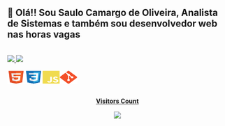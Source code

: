 ##
<h2>
  👋 Olá!! Sou Saulo Camargo de Oliveira, Analista de Sistemas e também sou desenvolvedor web nas horas vagas
</h2><br>

<div>
  <a href="https://github.com/Camargofox">
  <img height="180em" src="https://github-readme-stats-eight-theta.vercel.app/api?username=Camargofox&show_icons=true&theme=radical&include_all_commits=true&count_private=true"/>
  <img height="180em" src="https://github-readme-stats-eight-theta.vercel.app/api/top-langs/?username=Camargofox&layout=compact&langs_count=8&theme=dracula"/>
<div><br>

<div style="display: flex">
  <img align="center" alt="Rafa-HTML" height="30" width="40" src="https://raw.githubusercontent.com/devicons/devicon/master/icons/html5/html5-original.svg">
  <img align="center" alt="Rafa-CSS" height="30" width="40" src="https://raw.githubusercontent.com/devicons/devicon/master/icons/css3/css3-original.svg">
  <img align="center" alt="Arthur-Js" height="30" width="40" src="https://raw.githubusercontent.com/devicons/devicon/master/icons/javascript/javascript-plain.svg">
  <img align="center" alt="Arthur-Git" height="30" width="40" src="https://raw.githubusercontent.com/devicons/devicon/master/icons/git/git-original.svg">
</div>

<div align="center">
<br><p align="centre"><b>Visitors Count</b></p>  
<p align="center"><img align="center" src="https://profile-counter.glitch.me/{Camargofox}/count.svg" /></p> 
<br></div>
